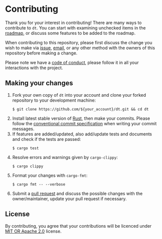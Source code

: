 # Contributing

Thank you for your interest in contributing! There are many ways to contribute
to `dt`.  You can start with examining unchecked items in the
[roadmap](https://github.com/blurgyy/dt/blob/main/roadmap.md), or discuss some
features to be added to the roadmap.

When contributing to this repository, please first discuss the change you wish
to make via [issue](https://github.com/blurgyy/dt/issues),
[email](mailto:gy@blurgy.xyz), or any other method with the owners of this
repository before making a change.

Please note we have a [code of
conduct](https://github.com/blurgyy/dt/blob/main/CODE_OF_CONDUCT.md), please
follow it in all your interactions with the project.

## Making your changes

1. Fork your own copy of `dt` into your account and clone your forked
   repository to your development machine:
   ```shell
   $ git clone https://github.com/${your_account}/dt.git && cd dt
   ```
2. Install latest stable version of [Rust](https://github.com/rust-lang/rust),
   then make your commits.  Please follow the [conventional commit
   specification](https://www.conventionalcommits.org/) when writing your
   commit messages.
3. If features are added/updated, also add/update tests and documents and
   check if the tests are passed:
   ```shell
   $ cargo test
   ```
4. Resolve errors and warnings given by `cargo-clippy`:
   ```shell
   $ cargo clippy
   ```
5. Format your changes with `cargo-fmt`:
   ```shell
   $ cargo fmt -- --verbose
   ```
6. Submit a [pull request](https://github.com/blurgyy/dt/pulls) and discuss
   the possible changes with the owner/maintainer, update your pull request if
   necessary.

## License

By contributing, you agree that your contributions will be licenced under [MIT
OR Apache 2.0](https://github.com/blurgyy/dt/blob/main/LICENSE) license.
